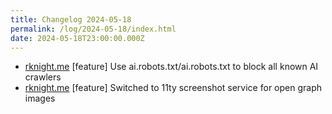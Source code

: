 ```yaml
---
title: Changelog 2024-05-18
permalink: /log/2024-05-18/index.html
date: 2024-05-18T23:00:00.000Z
---
```


- [rknight.me](https://rknight.me) [feature] Use ai.robots.txt/ai.robots.txt to block all known AI crawlers
- [rknight.me](https://rknight.me) [feature] Switched to 11ty screenshot service for open graph images